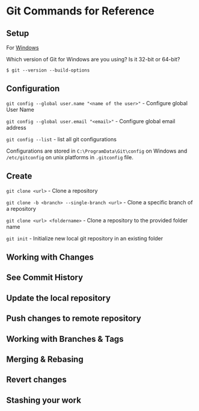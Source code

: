 # Git Commands for Reference

## Setup

For [Windows](https://git-scm.com/download/win)

Which version of Git for Windows are you using? Is it 32-bit or 64-bit?
```
$ git --version --build-options
```

## Configuration
`git config --global user.name "<name of the user>"` - Configure global User Name

`git config --global user.email "<email>"` - Configure global email address

`git config --list` - list all git configurations

Configurations are stored in `C:\ProgramData\Git\config` on Windows and `/etc/gitconfig` on unix platforms in `.gitconfig` file.

## Create
`git clone <url>` - Clone a repository

`git clone -b <branch> --single-branch <url>` - Clone a specific branch of a repository

`git clone <url> <foldername>` - Clone a repository to the provided folder name

`git init` - Initialize new local git repository in an existing folder

## Working with Changes

## See Commit History

## Update the local repository

## Push changes to remote repository

## Working with Branches & Tags

## Merging & Rebasing

## Revert changes

## Stashing your work

## 
